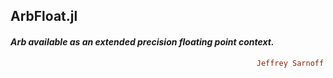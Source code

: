 ## ArbFloat.jl
#### _Arb available as an extended precision floating point context._
```ruby
                                                       Jeffrey Sarnoff © 2016-Mar-26 at New York
```

